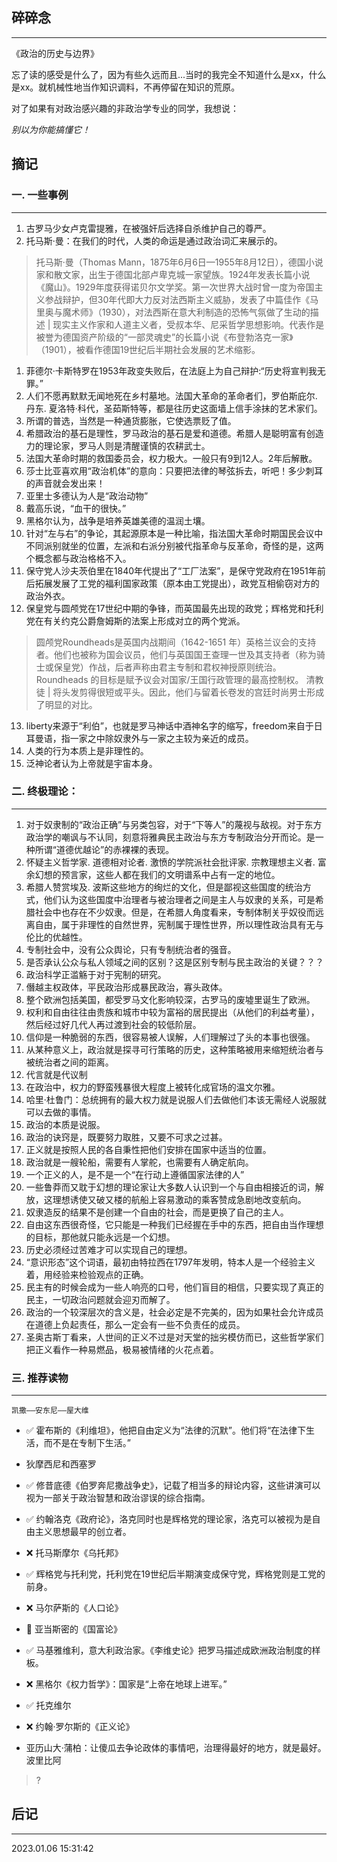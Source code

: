 
## 碎碎念
----
《政治的历史与边界》

忘了读的感受是什么了，因为有些久远而且...当时的我完全不知道什么是xx，什么是xx。就机械性地当作知识调料，不再停留在知识的荒原。


对了如果有对政治感兴趣的非政治学专业的同学，我想说：

_别以为你能搞懂它！_

## 摘记



### 一. 一些事例
----

1. 古罗马少女卢克雷提雅，在被强奸后选择自杀维护自己的尊严。
2. 托马斯·曼：在我们的时代，人类的命运是通过政治词汇来展示的。
> 托马斯·曼（Thomas Mann，1875年6月6日—1955年8月12日），德国小说家和散文家，出生于德国北部卢卑克城一家望族。1924年发表长篇小说《魔山》。1929年度获得诺贝尔文学奖。第一次世界大战时曾一度为帝国主义参战辩护，但30年代即大力反对法西斯主义威胁，发表了中篇佳作《马里奥与魔术师》（1930），对法西斯在意大利制造的恐怖气氛做了生动的描述 | 现实主义作家和人道主义者，受叔本华、尼采哲学思想影响。代表作是被誉为德国资产阶级的“一部灵魂史”的长篇小说《布登勃洛克一家》（1901），被看作德国19世纪后半期社会发展的艺术缩影。
1. 菲德尔·卡斯特罗在1953年政变失败后，在法庭上为自己辩护:“历史将宣判我无罪。”
2. 人们不愿再默默无闻地死在乡村墓地。法国大革命的革命者们，罗伯斯庇尔. 丹东. 夏洛特·科代，圣茹斯特等，都是往历史这面墙上信手涂抹的艺术家们。
3. 所谓的普选，当然是一种通货膨胀，它使选票贬了值。
4. 希腊政治的基石是理性，罗马政治的基石是爱和道德。希腊人是聪明富有创造力的理论家，罗马人则是清醒谨慎的农耕武士。
5. 法国大革命时期的救国委员会，权力极大。一般只有9到12人。2年后解散。
6. 莎士比亚喜欢用“政治机体”的意向：只要把法律的琴弦拆去，听吧！多少刺耳的声音就会发出来！
7.  亚里士多德认为人是“政治动物”
8.  戴高乐说，“血干的很快。”
9.  黑格尔认为，战争是培养英雄美德的温润土壤。
10. 针对“左与右”的争论，其起源原本是一种比喻，指法国大革命时期国民会议中不同派别就坐的位置，左派和右派分别被代指革命与反革命，奇怪的是，这两个概念都与政治格格不入。
11. 保守党人沙夫茨伯里在1840年代提出了“工厂法案”，是保守党政府在1951年前后拓展发展了工党的福利国家政策（原本由工党提出），政党互相偷窃对方的政治外衣。
12. 保皇党与圆颅党在17世纪中期的争锋，而英国最先出现的政党；辉格党和托利党在有关约克公爵詹姆斯的法案上形成对立的两个党派。
> 圆颅党Roundheads是英国内战期间（1642-1651 年）英格兰议会的支持者。他们也被称为国会议员，他们与英国国王查理一世及其支持者（称为骑士或保皇党）作战，后者声称由君主专制和君权神授原则统治。Roundheads 的目标是赋予议会对国家/王国行政管理的最高控制权。
> 清教徒 | 将头发剪得很短或平头。因此，他们与留着长卷发的宫廷时尚男士形成了明显的对比。
13. liberty来源于“利伯”，也就是罗马神话中酒神名字的缩写，freedom来自于日耳曼语，指一家之中除奴隶外与一家之主较为亲近的成员。
14. 人类的行为本质上是非理性的。
15. 泛神论者认为上帝就是宇宙本身。



### 二. 终极理论：
----

1. 对于奴隶制的“政治正确”与另类包容，对于“下等人”的蔑视与敌视。对于东方政治学的嘲讽与不认同，刻意将雅典民主政治与东方专制政治分开而论。是一种所谓“道德优越论”的赤裸裸的表现。
2. 怀疑主义哲学家. 道德相对论者. 激愤的学院派社会批评家. 宗教理想主义者. 富余幻想的预言家，这些人都在我们的文明谱系中占有一定的地位。
3. 希腊人赞赏埃及. 波斯这些地方的绚烂的文化，但是鄙视这些国度的统治方式，他们认为这些国度中治理者与被治理者之间是主人与奴隶的关系，可是希腊社会中也存在不少奴隶。但是，在希腊人角度看来，专制体制关乎奴役而远离自由，属于非理性的自然世界，宪制属于理性世界，所以理性政治具有无与伦比的优越性。
4. 专制社会中，没有公众舆论，只有专制统治者的强音。
5. 是否承认公众与私人领域之间的区别？这是区别专制与民主政治的关键？？？
6. 政治科学正滥觞于对于宪制的研究。
7. 僭越主权政体，平民政治形成暴民政治，寡头政体。
8. 整个欧洲包括美国，都受罗马文化影响较深，古罗马的废墟里诞生了欧洲。
9. 权利和自由往往由贵族和城市中较为富裕的居民提出（从他们的利益考量），然后经过好几代人再过渡到社会的较低阶层。
10. 信仰是一种脆弱的东西，很容易被人误解，人们理解过了头的本事也很强。
11. 从某种意义上，政治就是探寻可行策略的历史，这种策略被用来缩短统治者与被统治者之间的距离。
12. 代言就是代议制
13. 在政治中，权力的野蛮残暴很大程度上被转化成官场的温文尔雅。
14. 哈里·杜鲁门：总统拥有的最大权力就是说服人们去做他们本该无需经人说服就可以去做的事情。
15. 政治的本质是说服。
16. 政治的诀窍是，既要努力取胜，又要不可求之过甚。
17. 正义就是按照人民的各自秉性把他们安排在国家中适当的位置。
18. 政治就是一艘轮船，需要有人掌舵，也需要有人确定航向。
19. 一个正义的人，是不是一个“在行动上遵循国家法律的人”
20. 一些鲁莽而又耽于幻想的理论家让大多数人认识到一个与自由相接近的词，解放，这理想诱使又破又楼的航船上容易激动的乘客赞成急剧地改变航向。
21. 奴隶造反的结果不是创建一个自由的社会，而是更换了自己的主人。
22. 自由这东西很奇怪，它只能是一种我们已经握在手中的东西，把自由当作理想的目标，那他就只能永远是一个幻想。
23. 历史必须经过苦难才可以实现自己的理想。
24. “意识形态”这个词语，最初由特拉西在1797年发明，特本人是一个经验主义着，用经验来检验观点的正确。
25. 民主有的时候会成为一些人响亮的口号，他们盲目的相信，只要实现了真正的民主，一切政治问题就会迎刃而解了。
26. 政治的一个较深层次的含义是，社会必定是不完美的，因为如果社会允许成员在道德上负起责任，那么一定会有一些不负责任的成员。
27. 圣奥古斯丁看来，人世间的正义不过是对天堂的拙劣模仿而已，这些哲学家们把正义看作一种易燃品，极易被情绪的火花点着。

### 三. 推荐读物
---- 

``` 凯撒——安东尼——屋大维 ```

- ✅ 霍布斯的《利维坦》，他把自由定义为“法律的沉默”。他们将“在法律下生活，而不是在专制下生活。”
- 狄摩西尼和西塞罗
- ✅ 修昔底德《伯罗奔尼撒战争史》，记载了相当多的辩论内容，这些讲演可以视为一部关于政治智慧和政治谬误的综合指南。
- ✅ 约翰洛克《政府论》，洛克同时也是辉格党的理论家，洛克可以被视为是自由主义思想最早的创立者。
- ❌ 托马斯摩尔《乌托邦》
- ✅ 辉格党与托利党，托利党在19世纪后半期演变成保守党，辉格党则是工党的前身。
- ❌ 马尔萨斯的《人口论》
- 🌟 亚当斯密的《国富论》
- ✅ 马基雅维利，意大利政治家。《李维史论》把罗马描述成欧洲政治制度的样板。
- ❌ 黑格尔《权力哲学》：国家是“上帝在地球上进军。”

- ✅ 托克维尔
- ❌ 约翰·罗尔斯的《正义论》
- 亚历山大·蒲柏：让傻瓜去争论政体的事情吧，治理得最好的地方，就是最好。
波里比阿
> ?






## 后记
----
2023.01.06 15:31:42